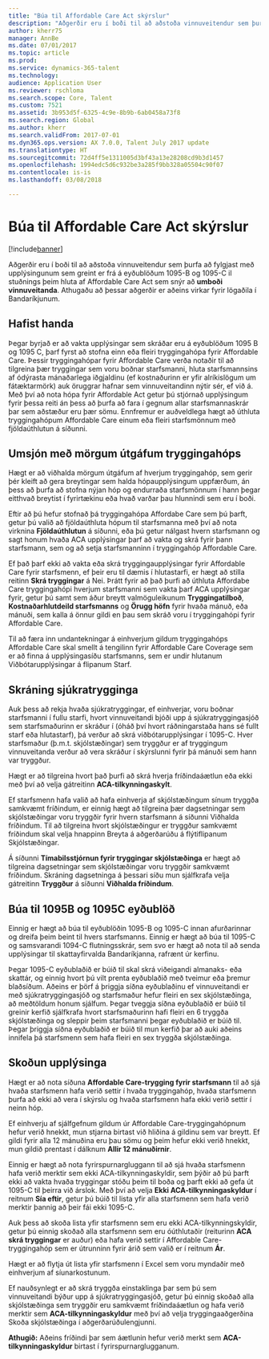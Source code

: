 ```yaml
---
title: "Búa til Affordable Care Act skýrslur"
description: "Aðgerðir eru í boði til að aðstoða vinnuveitendur sem þurfa að fylgjast með upplýsingunum sem greint er frá á eyðublöðum 1095-B og 1095-C til stuðnings þeim hluta af Affordable Care Act sem snýr að umboði vinnuveitanda. Athugaðu að þessar aðgerðir er aðeins virkar fyrir lögaðila í Bandaríkjunum."
author: kherr75
manager: AnnBe
ms.date: 07/01/2017
ms.topic: article
ms.prod: 
ms.service: dynamics-365-talent
ms.technology: 
audience: Application User
ms.reviewer: rschloma
ms.search.scope: Core, Talent
ms.custom: 7521
ms.assetid: 3b953d5f-6325-4c9e-8b9b-6ab0458a73f8
ms.search.region: Global
ms.author: kherr
ms.search.validFrom: 2017-07-01
ms.dyn365.ops.version: AX 7.0.0, Talent July 2017 update
ms.translationtype: HT
ms.sourcegitcommit: 72d4ff5e1311005d3bf43a13e28208cd9b3d1457
ms.openlocfilehash: 1994edc5d6c932be3a285f9bb328a05504c90f07
ms.contentlocale: is-is
ms.lasthandoff: 03/08/2018

---
```

# <a name="generate-affordable-care-act-reports"></a>Búa til Affordable Care Act skýrslur

[!include[banner](includes/banner.md)]

Aðgerðir eru í boði til að aðstoða vinnuveitendur sem þurfa að fylgjast með upplýsingunum sem greint er frá á eyðublöðum 1095-B og 1095-C il stuðnings þeim hluta af Affordable Care Act sem snýr að **umboði vinnuveitanda**. Athugaðu að þessar aðgerðir er aðeins virkar fyrir lögaðila í Bandaríkjunum.

## <a name="getting-started"></a>Hafist handa
Þegar byrjað er að vakta upplýsingar sem skráðar eru á eyðublöðum 1095 B og 1095 C, þarf fyrst að stofna einn eða fleiri tryggingahópa fyrir Affordable Care. Þessir tryggingahópar fyrir Affordable Care verða notaðir til að tilgreina þær tryggingar sem voru boðnar starfsmanni, hluta starfsmannsins af ódýrasta mánaðarlega iðgjaldinu (ef kostnaðurinn er yfir alríkislögum um fátæktarmörk) auk öruggrar hafnar sem vinnuveitandinn nýtir sér, ef við á. Með því að nota hópa fyrir Affordable Act getur þú stjórnað upplýsingum fyrir þessa reiti án þess að þurfa að fara í gegnum allar starfsmannaskrár þar sem aðstæður eru þær sömu. Ennfremur er auðveldlega hægt að úthluta tryggingahópum Affordable Care einum eða fleiri starfsmönnum með fjöldaúthlutun á síðunni.

## <a name="maintaining-multiple-versions-of-a-coverage-group"></a>Umsjón með mörgum útgáfum tryggingahóps
Hægt er að viðhalda mörgum útgáfum af hverjum tryggingahóp, sem gerir þér kleift að gera breytingar sem halda hópaupplýsingum uppfærðum, án þess að þurfa að stofna nýjan hóp og endurraða starfsmönnum í hann þegar eitthvað breytist í fyrirtækinu eða hvað varðar þau hlunnindi sem eru í boði. 

Eftir að þú hefur stofnað þá tryggingahópa Affordabe Care sem þú þarft, getur þú valið að fjöldaúthluta hópum til starfsmanna með því að nota virknina **Fjöldaúthlutun** á síðunni, eða þú getur nálgast hvern starfsmann og sagt honum hvaða ACA upplýsingar þarf að vakta og skrá fyrir þann starfsmann, sem og að setja starfsmanninn í tryggingahóp Affordable Care.

Ef það þarf ekki að vakta eða skrá tryggingaupplýsingar fyrir Affordable Care fyrir starfsmenn, ef þeir eru til dæmis í hlutastarfi, er hægt að stilla reitinn **Skrá tryggingar** á Nei. Þrátt fyrir að það þurfi að úthluta Affordabe Care tryggingahópi hverjum starfsmanni sem vakta þarf ACA upplýsingar fyrir, getur þú samt sem áður breytt valmöguleikunum **Tryggingatilboð**, **Kostnaðarhlutdeild starfsmanns** og **Örugg höfn** fyrir hvaða mánuð, eða mánuði, sem kalla á önnur gildi en þau sem skráð voru í tryggingahópi fyrir Affordable Care.

Til að færa inn undantekningar á einhverjum gildum tryggingahóps Affordable Care skal smellt á tengilinn fyrir Affordable Care Coverage sem er að finna á upplýsingasíðu starfsmanns, sem er undir hlutanum Viðbótarupplýsingar á flipanum Starf.

## <a name="reporting-health-care-coverage"></a>Skráning sjúkratrygginga
Auk þess að rekja hvaða sjúkratryggingar, ef einhverjar, voru boðnar starfsmanni í fullu starfi, hvort vinnuveitandi bjóði upp á sjúkratryggingasjóð sem starfsmaðurinn er skráður í (óháð því hvort ráðningarstaða hans sé fullt starf eða hlutastarf), þá verður að skrá viðbótarupplýsingar í 1095-C. Hver starfsmaður (þ.m.t. skjólstæðingar) sem tryggður er af tryggingum vinnuveitanda verður að vera skráður í skýrslunni fyrir þá mánuði sem hann var tryggður. 

Hægt er að tilgreina hvort það þurfi að skrá hverja fríðindaáætlun eða ekki með því að velja gátreitinn **ACA-tilkynningaskylt**.

Ef starfsmenn hafa valið að hafa einhverja af skjólstæðingum sínum tryggða samkvæmt fríðindum, er einnig hægt að tilgreina þær dagsetningar sem skjólstæðingar voru tryggðir fyrir hvern starfsmann á síðunni Viðhalda fríðindum. Til að tilgreina hvort skjólstæðingur er tryggður samkvæmt fríðindum skal velja hnappinn Breyta á aðgerðarúðu á flýtiflipanum Skjólstæðingar.

Á síðunni **Tímabilsstjórnun fyrir tryggingar skjólstæðinga** er hægt að tilgreina dagsetningar sem skjólstæðingar voru tryggðir samkvæmt fríðindum. Skráning dagsetninga á þessari síðu mun sjálfkrafa velja gátreitinn **Tryggður** á síðunni **Viðhalda fríðindum**.

## <a name="generate-1095b-and-1095c-forms"></a>Búa til 1095B og 1095C eyðublöð
Einnig er hægt að búa til eyðublöðin 1095-B og 1095-C innan afurðarinnar og dreifa þeim beint til hvers starfsmanns. Einnig er hægt að búa til 1095-C og samsvarandi 1094-C flutningsskrár, sem svo er hægt að nota til að senda upplýsingar til skattayfirvalda Bandaríkjanna, rafrænt úr kerfinu.  

Þegar 1095-C eyðublaðið er búið til skal skrá viðeigandi almanaks- eða skattár, og einnig hvort þú vilt prenta eyðublaðið með tveimur eða þremur blaðsíðum. Aðeins er þörf á þriggja síðna eyðublaðinu ef vinnuveitandi er með sjúkratryggingasjóð og starfsmaður hefur fleiri en sex skjólstæðinga, að meðtöldum honum sjálfum. Þegar tveggja síðna eyðublaðið er búið til greinir kerfið sjálfkrafa hvort starfsmaðurinn hafi fleiri en 6 tryggða skjólstæðinga og sleppir þeim starfsmanni þegar eyðublaðið er búið til. Þegar þriggja síðna eyðublaðið er búið til mun kerfið þar að auki aðeins innifela þá starfsmenn sem hafa fleiri en sex tryggða skjólstæðinga.

## <a name="viewing-information"></a>Skoðun upplýsinga
Hægt er að nota síðuna **Affordable Care-trygging fyrir starfsmann** til að sjá hvaða starfsmenn hafa verið settir í hvaða tryggingahóp, hvaða starfsmenn þurfa að ekki að vera í skýrslu og hvaða starfsmenn hafa ekki verið settir í neinn hóp.

Ef einhverju af sjálfgefnum gildum úr Affordable Care-tryggingahópnum hefur verið hnekkt, mun stjarna birtast við hliðina á gildinu sem var breytt. Ef gildi fyrir alla 12 mánuðina eru þau sömu og þeim hefur ekki verið hnekkt, mun gildið prentast í dálknum **Allir 12 mánuðirnir**.

Einnig er hægt að nota fyrirspurnargluggann til að sjá hvaða starfsmenn hafa verið merktir sem ekki ACA-tilkynningaskyldir, sem þýðir að þú þarft ekki að vakta hvaða tryggingar stóðu þeim til boða og þarft ekki að gefa út 1095-C til þeirra við árslok. Með því að velja **Ekki ACA-tilkynningaskyldur** í reitnum **Sía eftir**, getur þú búið til lista yfir alla starfsmenn sem hafa verið merktir þannig að þeir fái ekki 1095-C.

Auk þess að skoða lista yfir starfsmenn sem eru ekki ACA-tilkynningskyldir, getur þú einnig skoðað alla starfsmenn sem eru óúthlutaðir (reiturinn **ACA skrá tryggingar** er auður) eða hafa verið settir í Affordable Care-tryggingahóp sem er útrunninn fyrir árið sem valið er í reitnum **Ár**.

Hægt er að flytja út lista yfir starfsmenn í Excel sem voru myndaðir með einhverjum af síunarkostunum.

Ef nauðsynlegt er að skrá tryggða einstaklinga þar sem þú sem vinnuveitandi býður upp á sjúkratryggingasjóð, getur þú einnig skoðað alla skjólstæðinga sem tryggðir eru samkvæmt fríðindaáætlun og hafa verið merktir sem **ACA-tilkynningaskyldur** með því að velja tryggingaaðgerðina Skoða skjólstæðinga í aðgerðarúðulengjunni.

**Athugið:** Aðeins fríðindi þar sem áætlunin hefur verið merkt sem **ACA-tilkynningaskyldur** birtast í fyrirspurnarglugganum.

